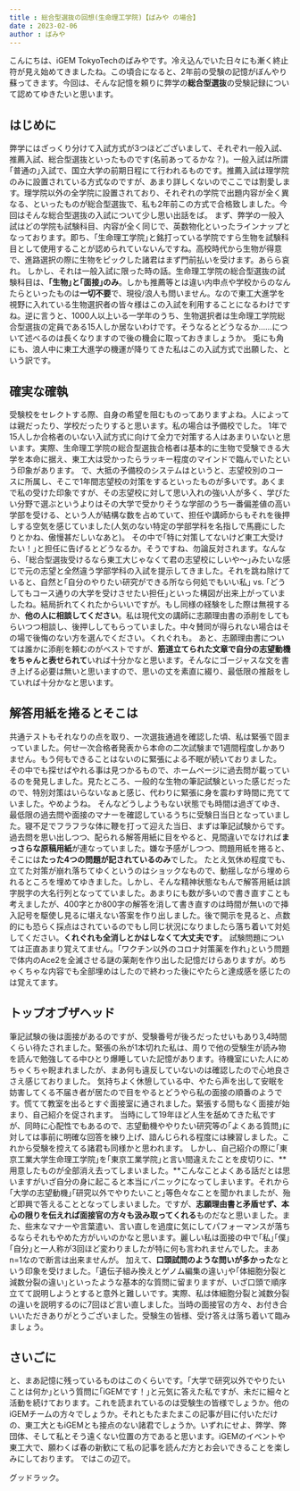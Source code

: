 ```yaml
---
title : 総合型選抜の回想(生命理工学院)【ばみや の場合】
date : 2023-02-06
author : ばみや
---
```


こんにちは、iGEM TokyoTechのばみやです。冷え込んでいた日々にも漸く終止符が見え始めてきましたね。この頃合になると、2年前の受験の記憶がぼんやり蘇ってきます。今回は、そんな記憶を頼りに弊学の**総合型選抜**の受験記録について認めてゆきたいと思います。

## はじめに
弊学にはざっくり分けて入試方式が3つほどございまして、それぞれ一般入試、推薦入試、総合型選抜といったものです(名前あってるかな？)。一般入試は所謂｢普通の｣入試で、国立大学の前期日程にて行われるものです。推薦入試は理学院のみに設置されている方式なのですが、あまり詳しくないのでここでは割愛します。理学院以外の全学院に設置されており、それぞれの学院で出題内容が全く異なる、といったものが総合型選抜で、私も2年前この方式で合格致しました。今回はそんな総合型選抜の入試について少し思い出話をば。
まず、弊学の一般入試はどの学院も試験科目、内容が全く同じで、英数物化といったラインナップとなっております。即ち、｢生命理工学院｣と銘打っている学院ですら生物を試験科目として使用することが認められていないんですね。高校時代から生物が得意で、進路選択の際に生物をピックした諸君はまず門前払いを受けます。あらら哀れ。
しかし、それは一般入試に限った時の話。生命理工学院の総合型選抜の試験科目は、**｢生物｣と｢面接｣のみ**。しかも推薦等とは違い内申点や学校からのなんたらといったものは**一切不要**で、現役/浪人も問いません。なので東工大進学を視野に入れている生物選択者の皆々様はこの入試を利用することになるわけですね。逆に言うと、1000人以上いる一学年のうち、生物選択者は生命理工学院総合型選抜の定員である15人しか居ないわけです。そうなるとどうなるか……について述べるのは長くなりますので後の機会に取っておきましょうか。
兎にも角にも、浪人中に東工大進学の機運が降りてきた私はこの入試方式で出願した、という訳です。

## 確実な確執
受験校をセレクトする際、自身の希望を阻むものってありますよね。人によっては親だったり、学校だったりすると思います。私の場合は予備校でした。
1年で15人しか合格者のいない入試方式に向けて全力で対策する人はあまりいないと思います。実際、生命理工学院の総合型選抜合格者は基本的に生物で受験できる大学を本命に据え、東工大は受かったらラッキー程度のマインドで臨んでいたという印象があります。
で、大抵の予備校のシステムはというと、志望校別のコースに所属し、そこで1年間志望校の対策をするといったものが多いです。あくまで私の受けた印象ですが、その志望校に対して思い入れの強い人が多く、学びたい分野で選ぶというよりはその大学で受かりそうな学部のうち一番偏差値の高い学部を受ける、という人が結構な数を占めていて、担任や講師からもそれを後押しする空気を感じていました(人気のない特定の学部学科を名指しで馬鹿にしたりとかね、傲慢甚だしいなあと)。
その中で｢特に対策してないけど東工大受けたい！｣と担任に告げるとどうなるか。そうですね、勿論反対されます。なんなら、｢総合型選抜受けるなら東工大じゃなくて君の志望校にしいや〜｣みたいな感じで元の志望と全然違う学部学科の入試を提示してきました。それを跳ね除けていると、自然と｢自分のやりたい研究ができる所なら何処でもいい私｣ vs. ｢どうしてもコース通りの大学を受けさせたい担任｣といった構図が出来上がっていましたね。結局折れてくれたからいいですが。もし同様の経験をした際は無視するか、**他の人に相談してください**。私は現代文の講師に志願理由書の添削をしてもらいつつ相談し、後押ししてもらっていました。中々賛同が得られない場合はその場で後悔のない方を選んでください。くれぐれも。
あと、志願理由書については誰かに添削を頼むのがベストですが、**筋道立てられた文章で自分の志望動機をちゃんと表せられて**いれば十分かなと思います。そんなにゴージャスな文を書き上げる必要は無いと思いますので、思いの丈を素直に綴り、最低限の推敲をしていれば十分かなと思います。


## 解答用紙を捲るとそこは
共通テストもそれなりの点を取り、一次選抜通過を確認した頃、私は緊張で固まっていました。何せ一次合格者発表から本命の二次試験まで1週間程度しかありません。もう何もできることはないのに緊張による不眠が続いておりました。
その中でも探せばやれる事は見つかるもので、ホームページに過去問が載っているのを発見しました。見たところ、一般的な生物の筆記試験といった感じだったので、特別対策はいらないなぁと感じ、代わりに緊張に身を震わす時間に充てていました。やめようね。
そんなどうしようもない状態でも時間は過ぎてゆき、最低限の過去問や面接のマナーを確認しているうちに受験日当日となっていました。寝不足でフラフラな体に鞭を打って迎えた当日、まずは筆記試験からです。過去問を思い出しつつ、配られる解答用紙に目をやると、見間違いでなければ**まっさらな原稿用紙**が連なっていました。嫌な予感がしつつ、問題用紙を捲ると、そこには**たった4つの問題が記されているのみ**でした。
たとえ気休め程度でも、立てた対策が崩れ落ちてゆくというのはショックなもので、動揺しながら埋められるところを埋めてゆきました。しかし、そんな精神状態なもんで解答用紙は誤字脱字の大名行列となってていました。あまりにも数が多いので書き直すことも考えましたが、400字とか800字の解答を消して書き直すのは時間が無いので挿入記号を駆使し見るに堪えない答案を作り出しました。後で開示を見ると、点数的にも恐らく採点はされているのでもし同じ状況になりましたら落ち着いて対処してください。**くれぐれも全消しとかはしなくて大丈夫です**。
試験問題については正直あまり覚えてません。｢ワクチン以外のコロナ対策薬を作れ｣という問題で体内のAce2を全滅させる謎の薬剤を作り出した記憶だけらありますが。めちゃくちゃな内容でも全部埋めはしたので終わった後にやたらと達成感を感じたのは覚えてます。


## トップオブザヘッド
筆記試験の後は面接があるのですが、受験番号が後ろだったせいもあり3,4時間くらい待たされました。緊張の糸が1本切れた私は、周りで他の受験生が読み物を読んで勉強してる中ひとり爆睡していた記憶があります。待機室にいた人にめちゃくちゃ睨まれましたが、まあ何も違反していないのは確認したので心地良ささえ感じておりました。
気持ちよく休憩している中、やたら声を出して安眠を妨害してくる不届き者が居たので目をやるとどうやら私の面接の順番のようです。慌てて教室を出るとすぐ面接室に通されました。緊張する間もなく面接が始まり、自己紹介を促されます。
当時にして19年ほど人生を舐めてきた私ですが、同時に心配性でもあるので、志望動機ややりたい研究等の｢よくある質問｣に対しては事前に明確な回答を練り上げ、諳んじられる程度には練習しました。これから受験を控えてる諸君も同様かと思われます。
しかし、自己紹介の際に｢東京工業大学生命理工学院｣を｢東京工業学院｣と言い間違えたことを皮切りに、**用意したものが全部消え去ってしまいました。**こんなことよくある話だとは思いますがいざ自分の身に起こると本当にパニックになってしまいます。それから｢大学の志望動機｣｢研究以外でやりたいこと｣等色々なことを聞かれましたが、殆ど即興で答えることとなってしまいました。ですが、**志願理由書と矛盾せず、本心の限りを伝えれば面接官の方々も汲み取ってくれる**ものだなと思いました。また、些末なマナーや言葉遣い、言い直しを過度に気にしてパフォーマンスが落ちるならそれもやめた方がいいのかなと思います。麗しい私は面接の中で｢私｣｢僕｣｢自分｣と一人称が3回ほど変わりましたが特に何も言われませんでした。まあn=1なので断言は出来ませんが。
加えて、**口頭試問のような問いが多かった**なという印象を受けました。｢遺伝子組み換えとゲノム編集の違い｣や｢体細胞分裂と減数分裂の違い｣といったような基本的な質問に留まりますが、いざ口頭で順序立てて説明しようとすると意外と難しいです。実際、私は体細胞分裂と減数分裂の違いを説明するのに7回ほど言い直しました。当時の面接官の方々、お付き合いいただきありがとうございました。受験生の皆様、受け答えは落ち着いて臨みましょう。


## さいごに
と、まあ記憶に残っているものはこのくらいです。｢大学で研究以外でやりたいことは何か｣という質問に｢iGEMです！｣と元気に答えた私ですが、未だに細々と活動を続けております。これを読まれているのは受験生の皆様でしょうか。他のiGEMチームの方々でしょうか。それともたまたまこの記事が目に付いただけの、東工大ともiGEMとも接点のない諸君でしょうか。いずれにせよ、弊学、弊団体、そして私とそう遠くない位置の方であると思います。iGEMのイベントや東工大で、願わくば春の新歓にて私の記事を読んだ方とお会いできることを楽しみにしております。
ではこの辺で。


グッドラック。